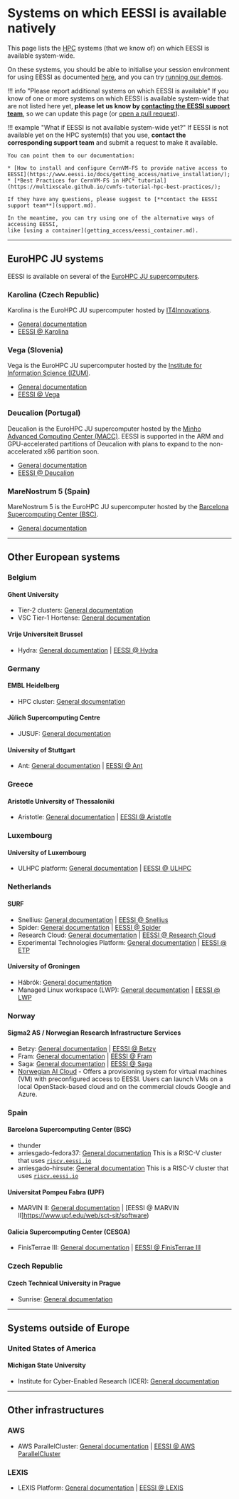 # Systems on which EESSI is available natively

This page lists the [HPC](https://en.wikipedia.org/wiki/High-performance_computing "High-Performance Computing") systems (that we know of) on which EESSI is available system-wide.

On these systems, you should be able to initialise your session environment for using EESSI as documented [here](using_eessi/setting_up_environment.md),
and you can try [running our demos](using_eessi/eessi_demos.md).

!!! info "Please report additional systems on which EESSI is available"
    If you know of one or more systems on which EESSI is available system-wide that are not listed here yet,
    **please let us know by [contacting the EESSI support team](support.md)**,
    so we can update this page (or [open a pull request](https://github.com/EESSI/docs)).

!!! example "What if EESSI is not available system-wide yet?"
    If EESSI is not available yet on the HPC system(s) that you use,
    **contact the corresponding support team** and submit a request to make it available.
    
    You can point them to our documentation:

    * [How to install and configure CernVM-FS to provide native access to EESSI](https://www.eessi.io/docs/getting_access/native_installation/);
    * [*Best Practices for CernVM-FS in HPC* tutorial](https://multixscale.github.io/cvmfs-tutorial-hpc-best-practices/);

    If they have any questions, please suggest to [**contact the EESSI support team**](support.md).

    In the meantime, you can try using one of the alternative ways of accessing EESSI,
    like [using a container](getting_access/eessi_container.md).

---

## EuroHPC JU systems

EESSI is available on several of the [EuroHPC JU supercomputers](https://eurohpc-ju.europa.eu/supercomputers/our-supercomputers_en).

### Karolina (Czech Republic)

Karolina is the EuroHPC JU supercomputer hosted by [IT4Innovations](https://www.it4i.cz/en).

* [General documentation](https://docs.it4i.cz/karolina/introduction)
* [EESSI @ Karolina](https://docs.it4i.cz/software/eessi)

### Vega (Slovenia)

Vega is the EuroHPC JU supercomputer hosted by the [Institute for Information Science (IZUM)](https://izum.si/en/home).

* [General documentation](https://doc.vega.izum.si)
* [EESSI @ Vega](https://doc.vega.izum.si/eessi)

### Deucalion (Portugal)

Deucalion is the EuroHPC JU supercomputer hosted by the [Minho Advanced Computing Center (MACC)](https://www.macc.fccn.pt/).
EESSI is supported in the ARM and GPU-accelerated partitions of Deucalion with plans to expand to the non-accelerated x86 partition soon.

* [General documentation](https://docs.deucalion.macc.fccn.pt/)
* [EESSI @ Deucalion](https://docs.deucalion.macc.fccn.pt/jobs/eessi/)

### MareNostrum 5 (Spain)

MareNostrum 5 is the EuroHPC JU supercomputer hosted by the [Barcelona Supercomputing Center (BSC)](https://www.bsc.es/).

* [General documentation](https://www.bsc.es/supportkc/)

---

## Other European systems


### Belgium

#### Ghent University

* Tier-2 clusters: [General documentation](https://docs.hpc.ugent.be)
* VSC Tier-1 Hortense: [General documentation](https://docs.vscentrum.be/gent/tier1_hortense.html)

#### Vrije Universiteit Brussel

* Hydra: [General documentation](https://hpc.vub.be/docs/) | [EESSI @ Hydra](https://hpc.vub.be/docs/software/modules/#european-environment-for-scientific-software-installations)


### Germany

#### EMBL Heidelberg

* HPC cluster: [General documentation](https://www.embl.org/about/info/it-services/it-infrastructure)

#### Jülich Supercomputing Centre

* JUSUF: [General documentation](https://apps.fz-juelich.de/jsc/hps/jusuf/index.html)

#### University of Stuttgart

* Ant: [General documentation](https://pages.icp.uni-stuttgart.de/pages/hpc/_pages/_hpc_facilities/ant.html) | [EESSI @ Ant](https://pages.icp.uni-stuttgart.de/pages/hpc/_pages/_user_guide/loading_modules.html#loading-eessi-software)

### Greece

#### Aristotle University of Thessaloniki

* Aristotle: [General documentation](https://hpc.it.auth.gr/nodes-summary_en/) | [EESSI @ Aristotle](https://hpc.it.auth.gr/software/eessi/)

### Luxembourg

#### University of Luxembourg

* ULHPC platform: [General documentation](https://hpc-docs.uni.lu/) | [EESSI @ ULHPC](https://hpc-docs.uni.lu/software/eessi/)

### Netherlands

#### SURF

* Snellius: [General documentation](https://servicedesk.surf.nl/wiki/display/WIKI/Snellius) | [EESSI @ Snellius](https://servicedesk.surf.nl/wiki/display/WIKI/EESSI+software+environment)
* Spider: [General documentation](https://doc.spider.surfsara.nl/en/latest/index.html) | [EESSI @ Spider](https://doc.spider.surfsara.nl/en/latest/Pages/software/eessi.html)
* Research Cloud: [General documentation](https://servicedesk.surf.nl/wiki/display/WIKI/SURF+Research+Cloud) | [EESSI @ Research Cloud](https://servicedesk.surf.nl/wiki/display/WIKI/RC+component+EESSI+Client)
* Experimental Technologies Platform: [General documentation](https://servicedesk.surf.nl/wiki/x/6YC1Aw) | [EESSI @ ETP](https://servicedesk.surf.nl/wiki/spaces/WIKI/pages/96207409/Available+technologies#Availabletechnologies-EESSIEnvironmentModules)

#### University of Groningen

* Hábrók: [General documentation](https://wiki.hpc.rug.nl/habrok/introduction/cluster_description)
* Managed Linux workspace (LWP): [General documentation](https://lwpwiki.webhosting.rug.nl/) | [EESSI @ LWP](https://lwpwiki.webhosting.rug.nl/index.php/EESSI)

### Norway

#### Sigma2 AS / Norwegian Research Infrastructure Services

* Betzy: [General documentation](https://documentation.sigma2.no/hpc_machines/betzy.html#betzy) | [EESSI @ Betzy](https://documentation.sigma2.no/software/eessi.html)
* Fram: [General documentation](https://documentation.sigma2.no/hpc_machines/fram.html#fram) | [EESSI @ Fram](https://documentation.sigma2.no/software/eessi.html)
* Saga: [General documentation](https://documentation.sigma2.no/hpc_machines/saga.html#saga) | [EESSI @ Saga](https://documentation.sigma2.no/software/eessi.html)
* [Norwegian AI Cloud](https://www.naic.no/) - Offers a provisioning system for virtual machines (VM) with preconfigured access to EESSI. Users can launch VMs on a local OpenStack-based cloud and on the commercial clouds Google and Azure.

### Spain

#### Barcelona Supercomputing Center (BSC)

* thunder
* arriesgado-fedora37: [General documentation](https://repo.hca.bsc.es/gitlab/epi-public/risc-v-software-development-vehicles/-/wikis/HCA-Nodes-and-Queues#commercial-risc-v-nodes)
This is a RISC-V cluster that uses [`riscv.eessi.io`](https://www.eessi.io/docs/repositories/riscv.eessi.io/)
* arriesgado-hirsute: [General documentation](https://repo.hca.bsc.es/gitlab/epi-public/risc-v-software-development-vehicles/-/wikis/HCA-Nodes-and-Queues#commercial-risc-v-nodes)
This is a RISC-V cluster that uses [`riscv.eessi.io`](https://www.eessi.io/docs/repositories/riscv.eessi.io/)

#### Universitat Pompeu Fabra (UPF)

* MARVIN II: [General documentation](https://www.upf.edu/web/sct-sit/tutorials) | [EESSI @ MARVIN II]https://www.upf.edu/web/sct-sit/software)

#### Galicia Supercomputing Center (CESGA)

* FinisTerrae III: [General documentation](https://cesga-docs.gitlab.io/ft3-user-guide/overview.html) | [EESSI @ FinisTerrae III](https://cesga-docs.gitlab.io/ft3-user-guide/compilers_and_dev_tools.html#eessi)

### Czech Republic

#### Czech Technical University in Prague

* Sunrise: [General documentation](https://nms.fjfi.cvut.cz/wiki/Sunrise.fjfi.cvut.cz)

---

## Systems outside of Europe

### United States of America

#### Michigan State University

* Institute for Cyber-Enabled Research (ICER): [General documentation](https://icer.msu.edu/)

---

## Other infrastructures

### AWS

* AWS ParallelCluster: [General documentation](https://docs.aws.amazon.com/parallelcluster/) | [EESSI @ AWS ParallelCluster](https://github.com/aws-samples/aws-hpc-recipes/tree/main/recipes/env/eessi)

### LEXIS

* LEXIS Platform: [General documentation](https://docs.lexis.tech/architecture/architecture.html) | [EESSI @ LEXIS](https://docs.lexis.tech/user_interfaces/howto.html#custom-hpc-jobs)
